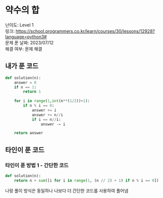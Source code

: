 # 약수의 합

난이도: Level 1  
링크: https://school.programmers.co.kr/learn/courses/30/lessons/12928?language=python3#  
문제 푼 날짜: 2023/07/12  
해결 여부: 문제 해결  

## 내가 푼 코드

```python
def solution(n):
    answer = 0
    if n == 1:
        return 1
    
    for i in range(1,int(n**(1/2))+1):
        if n % i == 0:
            answer += i
            answer += n//i
            if i == n//i:
                answer -= i

    return answer
```

## 타인이 푼 코드

### 타인이 푼 방법 1 - 간단한 코드

```python
def solution(n):
    return n + sum([i for i in range(1, (n // 2) + 1) if n % i == 0])
```

나랑 풀이 방식은 동일하나 나보다 더 간단한 코드를 사용하여 풀어냄
